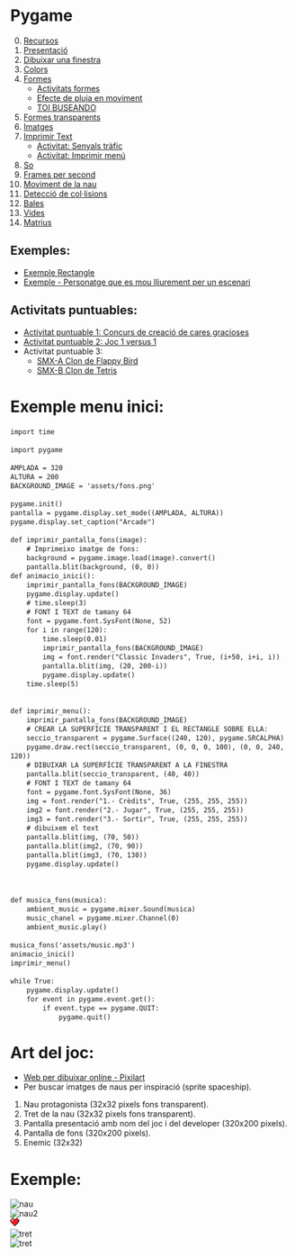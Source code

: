 # Pygame

0. [Recursos](https://pygame.readthedocs.io/)
1. [Presentació](pygame.md)
2. [Dibuixar una finestra](dibuixar_finestra.md)
3. [Colors](color.md)
4. [Formes](formes.md)
   - [Activitats formes](activitats_formes.md)
   - [Efecte de pluja en moviment](pluja.py)
   - [TOI BUSEANDO](toi.py)
5. [Formes transparents](transparencia.md)
6. [Imatges](imatges.md)
7. [Imprimir Text](text.md)
    - [Activitat: Senyals tràfic](senyals.md)
    - [Activitat: Imprimir menú](activitat_menu.md)
8. [So](sound.md)
9. [Frames per second](fps.md)
10. [Moviment de la nau](moure_nau.md)
11. [Detecció de col·lisions](deteccio_colisions.md)
12. [Bales](bales.md)
13. [Vides](vides.md)
14. [Matrius](matriu.md)

## Exemples:

- [Exemple Rectangle](rectangle_exemple.md)
- [Exemple - Personatge que es mou lliurement per un escenari](https://github.com/XaSaFa/scroll_background)

## Activitats puntuables:

- [Activitat puntuable 1: Concurs de creació de cares gracioses](concurs.md)
- [Activitat puntuable 2: Joc 1 versus 1](activitat_puntuable2_curs24-25.md)
- Activitat puntuable 3:
   - [SMX-A Clon de Flappy Bird](activitat4.md)
   - [SMX-B Clon de Tetris](activitat5.md)

# Exemple menu inici:

```
import time

import pygame

AMPLADA = 320
ALTURA = 200
BACKGROUND_IMAGE = 'assets/fons.png'

pygame.init()
pantalla = pygame.display.set_mode((AMPLADA, ALTURA))
pygame.display.set_caption("Arcade")

def imprimir_pantalla_fons(image):
    # Imprimeixo imatge de fons:
    background = pygame.image.load(image).convert()
    pantalla.blit(background, (0, 0))
def animacio_inici():
    imprimir_pantalla_fons(BACKGROUND_IMAGE)
    pygame.display.update()
    # time.sleep(3)
    # FONT I TEXT de tamany 64
    font = pygame.font.SysFont(None, 52)
    for i in range(120):
        time.sleep(0.01)
        imprimir_pantalla_fons(BACKGROUND_IMAGE)
        img = font.render("Classic Invaders", True, (i+50, i+i, i))
        pantalla.blit(img, (20, 200-i))
        pygame.display.update()
    time.sleep(5)


def imprimir_menu():
    imprimir_pantalla_fons(BACKGROUND_IMAGE)
    # CREAR LA SUPERFÍCIE TRANSPARENT I EL RECTANGLE SOBRE ELLA:
    seccio_transparent = pygame.Surface((240, 120), pygame.SRCALPHA)
    pygame.draw.rect(seccio_transparent, (0, 0, 0, 100), (0, 0, 240, 120))
    # DIBUIXAR LA SUPERFÍCIE TRANSPARENT A LA FINESTRA
    pantalla.blit(seccio_transparent, (40, 40))
    # FONT I TEXT de tamany 64
    font = pygame.font.SysFont(None, 36)
    img = font.render("1.- Crèdits", True, (255, 255, 255))
    img2 = font.render("2.- Jugar", True, (255, 255, 255))
    img3 = font.render("3.- Sortir", True, (255, 255, 255))
    # dibuixem el text
    pantalla.blit(img, (70, 50))
    pantalla.blit(img2, (70, 90))
    pantalla.blit(img3, (70, 130))
    pygame.display.update()



def musica_fons(musica):
    ambient_music = pygame.mixer.Sound(musica)
    music_chanel = pygame.mixer.Channel(0)
    ambient_music.play()

musica_fons('assets/music.mp3')
animacio_inici()
imprimir_menu()

while True:
    pygame.display.update()
    for event in pygame.event.get():
        if event.type == pygame.QUIT:
            pygame.quit()

```

# Art del joc:

- [Web per dibuixar online - Pixilart](https://www.pixilart.com/)
- Per buscar imatges de naus per inspiració (sprite spaceship).

1. Nau protagonista (32x32 pixels fons transparent).
2. Tret de la nau (32x32 pixels fons transparent).
3. Pantalla presentació amb nom del joc i del developer (320x200 pixels).
4. Pantalla de fons (320x200 pixels).
5. Enemic (32x32)

# Exemple:

![nau](nau.png)<br>
![nau2](nau2.png)<br>
![vida](vida_jugador1.png)<br>
![tret](pixil-frame-0.png)<br>
![tret](fons-pixilart.png)<br>

